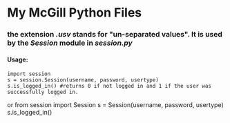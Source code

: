 # My McGill Python Files #

### the extension *.usv* stands for "un-separated values". It is used by the *Session* module in *session.py* ###

#### Usage: ####
	import session
	s = session.Session(username, password, usertype)
	s.is_logged_in() #returns 0 if not logged in and 1 if the user was successfully logged in.

or
	from session import Session
	s = Session(username, password, usertype)
	s.is_logged_in()

